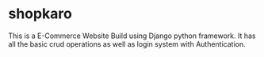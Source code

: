 # shopkaro
This is a E-Commerce Website Build using Django python framework. It has all the basic crud operations as well as login system with Authentication.

